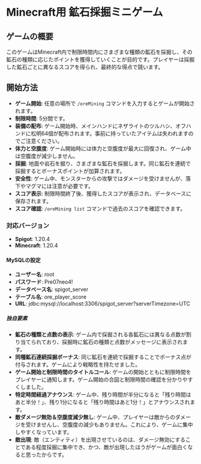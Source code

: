 # Minecraft用 鉱石採掘ミニゲーム

## ゲームの概要
このゲームはMinecraft内で制限時間内にさまざまな種類の鉱石を採掘し、その鉱石の種類に応じたポイントを獲得していくことが目的です。プレイヤーは採掘した鉱石ごとに異なるスコアを得られ、最終的な得点で競います。

## 開始方法
- **ゲーム開始**: 任意の場所で `/oreMining` コマンドを入力するとゲームが開始されます。
- **制限時間**: 5分間です。
- **装備の配布**: ゲーム開始時、メインハンドにネザライトのツルハシ、オフハンドに松明64個が配布されます。事前に持っていたアイテムは失われますのでご注意ください。
- **体力と空腹度**: ゲーム開始時には体力と空腹度が最大に回復され、ゲーム中は空腹度が減少しません。
- **採掘**: 地面や岩石を掘り、さまざまな鉱石を採掘します。同じ鉱石を連続で採掘するとボーナスポイントが加算されます。
- **安全性**: ゲーム中、モンスターからの攻撃ではダメージを受けませんが、落下やマグマには注意が必要です。
- **スコア表示**: 制限時間終了後、獲得したスコアが表示され、データベースに保存されます。
- **スコア確認**: `/oreMining list` コマンドで過去のスコアを確認できます。

### 対応バージョン
- **Spigot**: 1.20.4
- **Minecraft**: 1.20.4

#### MySQLの設定
- **ユーザー名**: root
- **パスワード**: Pre07neo4!
- **データベース名**: spigot_server
- **テーブル名**: ore_player_score
- **URL**: jdbc:mysql://localhost:3306/spigot_server?serverTimezone=UTC

##### 独自要素
- **鉱石の種類と点数の表示**: ゲーム内で採掘される各鉱石には異なる点数が割り当てられており、採掘時に鉱石の種類と点数がメッセージに表示されます。
- **同種鉱石連続採掘ボーナス**: 同じ鉱石を連続で採掘することでボーナス点が付与されます。ゲームにより戦略性を持たせました。
- **ゲーム開始と制限時間のタイトルコール**: ゲームの開始とともに制限時間をプレイヤーに通知します。ゲーム開始の合図と制限時間の確認を分かりやすくしました。
- **特定時間経過アナウンス**: ゲーム中、残り時間が半分になると「残り時間はあと半分！」、残り1分になると「残り時間はあと1分！」とアナウンスされます。
- **敵ダメージ無効＆空腹度減少無し**: ゲーム中、プレイヤーは敵からのダメージを受けませんし、空腹度の減少もありません。これにより、ゲームに集中しやすくなっています。
- **敵出現**: 敵（エンティティ）を出現させているのは、ダメージ無効にすることである程度採掘に集中でき、かつ、敵が出現したほうがゲームが面白くなると思ったからです。
